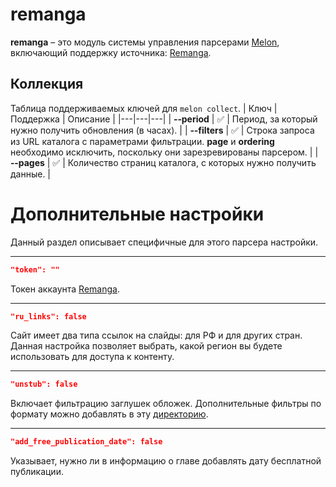 # remanga
**remanga** – это модуль системы управления парсерами [Melon](https://github.com/Otaku-Melons/Melon), включающий поддержку источника: [Remanga](https://remanga.org/).

## Коллекция
Таблица поддерживаемых ключей для `melon collect`.
| Ключ | Поддержка | Описание |
|---|---|---|
| **&#x2011;&#x2011;period** | ✅ | Период, за который нужно получить обновления (в часах). |
| **&#x2011;&#x2011;filters** | ✅ | Строка запроса из URL каталога с параметрами фильтрации. **page** и **ordering** необходимо исключить, поскольку они зарезревированы парсером. |
| **&#x2011;&#x2011;pages** | ✅ | Количество страниц каталога, с которых нужно получить данные. |

# Дополнительные настройки
Данный раздел описывает специфичные для этого парсера настройки.
___
```JSON
"token": ""
```
Токен аккаунта [Remanga](https://remanga.org/).
___
```JSON
"ru_links": false
```
Сайт имеет два типа ссылок на слайды: для РФ и для других стран. Данная настройка позволяет выбрать, какой регион вы будете использовать для доступа к контенту.
___
```JSON
"unstub": false
```
Включает фильтрацию заглушек обложек. Дополнительные фильтры по формату можно добавлять в эту [директорию](Filters/).
___
```JSON
"add_free_publication_date": false
```
Указывает, нужно ли в информацию о главе добавлять дату бесплатной публикации.